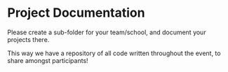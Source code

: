 # Project Documentation

Please create a sub-folder for your team/school, and document your projects there.

This way we have a repository of all code written throughout the event, to share amongst participants!